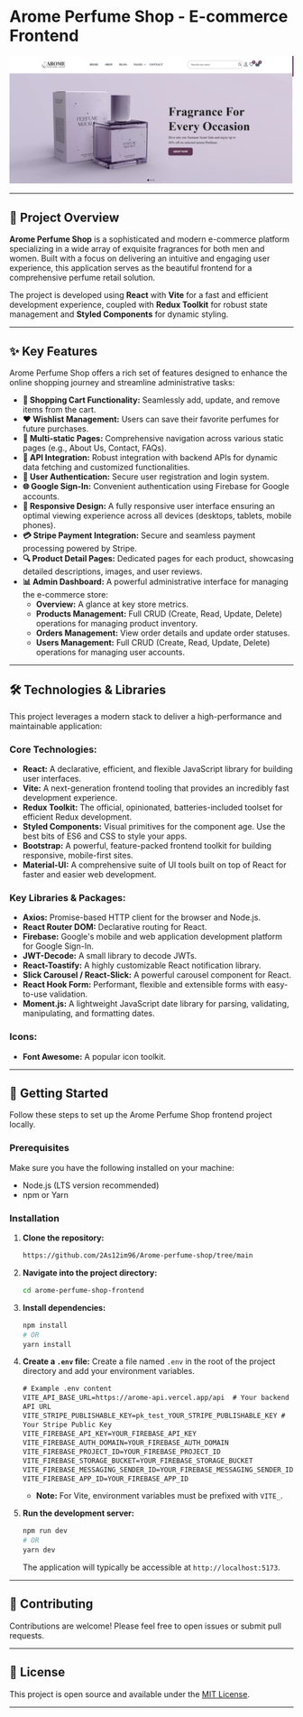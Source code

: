 # Arome Perfume Shop - E-commerce Frontend

![Project Sketch](public/images/pc.png)

---

## 🌟 Project Overview

**Arome Perfume Shop** is a sophisticated and modern e-commerce platform specializing in a wide array of exquisite fragrances for both men and women. Built with a focus on delivering an intuitive and engaging user experience, this application serves as the beautiful frontend for a comprehensive perfume retail solution.

The project is developed using **React** with **Vite** for a fast and efficient development experience, coupled with **Redux Toolkit** for robust state management and **Styled Components** for dynamic styling.

---

## ✨ Key Features

Arome Perfume Shop offers a rich set of features designed to enhance the online shopping journey and streamline administrative tasks:

* **🛒 Shopping Cart Functionality:** Seamlessly add, update, and remove items from the cart.
* **❤️ Wishlist Management:** Users can save their favorite perfumes for future purchases.
* **📄 Multi-static Pages:** Comprehensive navigation across various static pages (e.g., About Us, Contact, FAQs).
* **🔌 API Integration:** Robust integration with backend APIs for dynamic data fetching and customized functionalities.
* **🔐 User Authentication:** Secure user registration and login system.
* **🌐 Google Sign-In:** Convenient authentication using Firebase for Google accounts.
* **📱 Responsive Design:** A fully responsive user interface ensuring an optimal viewing experience across all devices (desktops, tablets, mobile phones).
* **💳 Stripe Payment Integration:** Secure and seamless payment processing powered by Stripe.
* **🔍 Product Detail Pages:** Dedicated pages for each product, showcasing detailed descriptions, images, and user reviews.
* **📊 Admin Dashboard:** A powerful administrative interface for managing the e-commerce store:
    * **Overview:** A glance at key store metrics.
    * **Products Management:** Full CRUD (Create, Read, Update, Delete) operations for managing product inventory.
    * **Orders Management:** View order details and update order statuses.
    * **Users Management:** Full CRUD (Create, Read, Update, Delete) operations for managing user accounts.

---

## 🛠️ Technologies & Libraries

This project leverages a modern stack to deliver a high-performance and maintainable application:

### Core Technologies:
* **React:** A declarative, efficient, and flexible JavaScript library for building user interfaces.
* **Vite:** A next-generation frontend tooling that provides an incredibly fast development experience.
* **Redux Toolkit:** The official, opinionated, batteries-included toolset for efficient Redux development.
* **Styled Components:** Visual primitives for the component age. Use the best bits of ES6 and CSS to style your apps.
* **Bootstrap:** A powerful, feature-packed frontend toolkit for building responsive, mobile-first sites.
* **Material-UI:** A comprehensive suite of UI tools built on top of React for faster and easier web development.

### Key Libraries & Packages:
* **Axios:** Promise-based HTTP client for the browser and Node.js.
* **React Router DOM:** Declarative routing for React.
* **Firebase:** Google's mobile and web application development platform for Google Sign-In.
* **JWT-Decode:** A small library to decode JWTs.
* **React-Toastify:** A highly customizable React notification library.
* **Slick Carousel / React-Slick:** A powerful carousel component for React.
* **React Hook Form:** Performant, flexible and extensible forms with easy-to-use validation.
* **Moment.js:** A lightweight JavaScript date library for parsing, validating, manipulating, and formatting dates.

### Icons:
* **Font Awesome:** A popular icon toolkit.

---

## 🚀 Getting Started

Follow these steps to set up the Arome Perfume Shop frontend project locally.

### Prerequisites

Make sure you have the following installed on your machine:
* Node.js (LTS version recommended)
* npm or Yarn

### Installation

1.  **Clone the repository:**
    ```bash
    https://github.com/2As12im96/Arome-perfume-shop/tree/main
    ```


2.  **Navigate into the project directory:**
    ```bash
    cd arome-perfume-shop-frontend
    ```

3.  **Install dependencies:**
    ```bash
    npm install
    # OR
    yarn install
    ```

4.  **Create a `.env` file:**
    Create a file named `.env` in the root of the project directory and add your environment variables.
    ```
    # Example .env content
    VITE_API_BASE_URL=https://arome-api.vercel.app/api  # Your backend API URL
    VITE_STRIPE_PUBLISHABLE_KEY=pk_test_YOUR_STRIPE_PUBLISHABLE_KEY # Your Stripe Public Key
    VITE_FIREBASE_API_KEY=YOUR_FIREBASE_API_KEY
    VITE_FIREBASE_AUTH_DOMAIN=YOUR_FIREBASE_AUTH_DOMAIN
    VITE_FIREBASE_PROJECT_ID=YOUR_FIREBASE_PROJECT_ID
    VITE_FIREBASE_STORAGE_BUCKET=YOUR_FIREBASE_STORAGE_BUCKET
    VITE_FIREBASE_MESSAGING_SENDER_ID=YOUR_FIREBASE_MESSAGING_SENDER_ID
    VITE_FIREBASE_APP_ID=YOUR_FIREBASE_APP_ID
    ```
    * **Note:** For Vite, environment variables must be prefixed with `VITE_`.

5.  **Run the development server:**
    ```bash
    npm run dev
    # OR
    yarn dev
    ```

    The application will typically be accessible at `http://localhost:5173`.

---

## 🤝 Contributing

Contributions are welcome! Please feel free to open issues or submit pull requests.

---

## 📄 License

This project is open source and available under the [MIT License](LICENSE).

---
